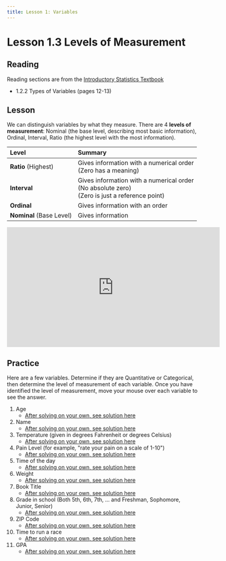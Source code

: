 ```yaml
---
title: Lesson 1: Variables
---
```


<head>
<script src="https://polyfill.io/v3/polyfill.min.js?features=es6"></script>
<script id="MathJax-script" async src="https://cdn.jsdelivr.net/npm/mathjax@3/es5/tex-mml-chtml.js"></script>
<title>Lesson 1.3 Levels of Measurement</title>
</head>


# Lesson 1.3 Levels of Measurement
## Reading
Reading sections are from the [Introductory Statistics Textbook](../Resources/OpenIntroTextbook.pdf)
* 1.2.2 Types of Variables (pages 12-13)

## Lesson
We can distinguish variables by what they measure. There are 4 __levels of measurement__: Nominal (the base level, describing most basic information), Ordinal, Interval, Ratio (the highest level with the most information).

| __Level__ | __Summary__ |
| :---- | :------ |
| __Ratio__ (Highest) | Gives information with a numerical order<br>(Zero has a meaning) |
| __Interval__	      | Gives information with a numerical order<br>(No absolute zero)<br>(Zero is just a reference point) |
| __Ordinal__         | Gives information with an order |
| __Nominal__ (Base Level) | Gives information |

<iframe width="560" height="315" src="https://www.youtube.com/embed/jZO2QEPvNaM?si=qBijG6PcgA-RpPjz" title="YouTube video player" frameborder="0" allow="accelerometer; autoplay; clipboard-write; encrypted-media; gyroscope; picture-in-picture; web-share" referrerpolicy="strict-origin-when-cross-origin" allowfullscreen></iframe>

## Practice
Here are a few variables. Determine if they are Quantitative or Categorical, then determine the level of measurement of each variable. Once you have identified the level of measurement, move your mouse over each variable to see the answer.

1. Age
    * [After solving on your own, see solution here](Solutions/1_3_Solution1.md)
2. Name
    * [After solving on your own, see solution here](Solutions/1_3_Solution2.md)
3. Temperature (given in degrees Fahrenheit or degrees Celsius)
    * [After solving on your own, see solution here](Solutions/1_3_Solution3.md)
4. Pain Level (for example, "rate your pain on a scale of 1-10")
    * [After solving on your own, see solution here](Solutions/1_3_Solution4.md)
5. Time of the day
    * [After solving on your own, see solution here](Solutions/1_3_Solution5.md)
6. Weight
    * [After solving on your own, see solution here](Solutions/1_3_Solution6.md)
7. Book Title
    * [After solving on your own, see solution here](Solutions/1_3_Solution7.md)
8. Grade in school (Both 5th, 6th, 7th, ... and Freshman, Sophomore, Junior, Senior)
    * [After solving on your own, see solution here](Solutions/1_3_Solution8.md)
9. ZIP Code
    * [After solving on your own, see solution here](Solutions/1_3_Solution9.md)
10. Time to run a race
    * [After solving on your own, see solution here](Solutions/1_3_Solution10.md)
11. GPA
    * [After solving on your own, see solution here](Solutions/1_3_Solution11.md)
